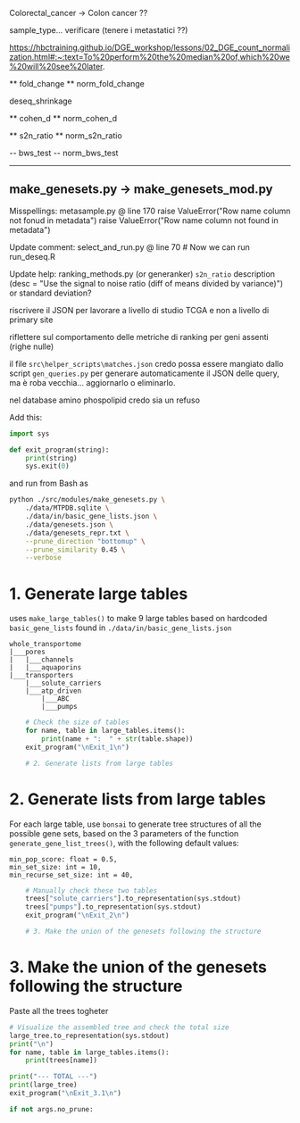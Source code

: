 
Colorectal_cancer -> Colon cancer ??

sample_type... verificare (tenere i metastatici ??)


https://hbctraining.github.io/DGE_workshop/lessons/02_DGE_count_normalization.html#:~:text=To%20perform%20the%20median%20of,which%20we%20will%20see%20later.


** fold_change
** norm_fold_change

deseq_shrinkage

** cohen_d
** norm_cohen_d

** s2n_ratio
** norm_s2n_ratio

-- bws_test
-- norm_bws_test



--------
make_genesets.py -> make_genesets_mod.py
-----------

Misspellings:
metasample.py @ line 170
	raise ValueError("Row name column not fonud in metadata")
	raise ValueError("Row name column not found in metadata")

Update comment:
select_and_run.py @ line 70
	# Now we can run run_deseq.R

Update help:
ranking_methods.py (or generanker)
`s2n_ratio` description (desc = "Use the signal to noise ratio (diff of means divided by variance)") or standard deviation?

riscrivere il JSON per
lavorare a livello di studio TCGA e non a livello di primary site

riflettere sul comportamento delle metriche di ranking per geni assenti (righe nulle)


il file
	`src\helper_scripts\matches.json` 
credo possa essere mangiato dallo script `gen_queries.py` per generare
automaticamente il JSON delle query, ma è roba vecchia... aggiornarlo o eliminarlo.

nel database 
amino phospolipid
credo sia un refuso



Add this:
```python
import sys

def exit_program(string):
    print(string)
    sys.exit(0)
```
and run from Bash as
```bash
python ./src/modules/make_genesets.py \
	./data/MTPDB.sqlite \
	./data/in/basic_gene_lists.json \
	./data/genesets.json \
	./data/genesets_repr.txt \
	--prune_direction "bottomup" \
	--prune_similarity 0.45 \
	--verbose
```

# 1. Generate large tables
uses `make_large_tables()` to make 9 large tables based on hardcoded `basic_gene_lists` found in
`./data/in/basic_gene_lists.json`
```
whole_transportome
|___pores
|	|___channels
|	|___aquaporins
|___transporters
	|___solute_carriers
	|___atp_driven
		|___ABC
		|___pumps
```
```python
	# Check the size of tables
	for name, table in large_tables.items():
	    print(name + ":  " + str(table.shape))
	exit_program("\nExit_1\n")

	# 2. Generate lists from large tables
```
# 2. Generate lists from large tables
For each large table, use `bonsai` to generate tree structures of all the possible gene sets, based on the 3 parameters of the function `generate_gene_list_trees()`, with the following default values:
```
min_pop_score: float = 0.5,
min_set_size: int = 10,
min_recurse_set_size: int = 40,
```

```python
	# Manually check these two tables
	trees["solute_carriers"].to_representation(sys.stdout)
	trees["pumps"].to_representation(sys.stdout)
	exit_program("\nExit_2\n")

	# 3. Make the union of the genesets following the structure
```

# 3. Make the union of the genesets following the structure
Paste all the trees togheter
```python
# Visualize the assembled tree and check the total size
large_tree.to_representation(sys.stdout)
print("\n")
for name, table in large_tables.items():
    print(trees[name])

print("--- TOTAL ---")
print(large_tree)
exit_program("\nExit_3.1\n")

if not args.no_prune:
```
